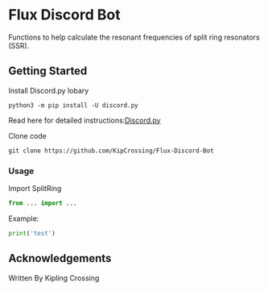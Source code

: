 # Flux Discord Bot

Functions to help calculate the resonant frequencies of split ring resonators (SSR).
## Getting Started

Install Discord.py lobary

```
python3 -m pip install -U discord.py
```

Read here for detailed instructions:[Discord.py](https://pypi.org/project/discord.py/)


Clone code

```
git clone https://github.com/KipCrossing/Flux-Discord-Bot
```

### Usage

Import SplitRing

```python
from ... import ...
```

Example:

```python
print('test')
```



## Acknowledgements
Written By Kipling Crossing
